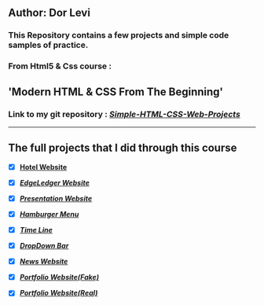 ## **Author: Dor Levi**

### **This Repository contains a few projects and simple code samples of practice.**

### From Html5 & Css course :

## 'Modern HTML & CSS From The Beginning'

### Link to my git repository : [_Simple-HTML-CSS-Web-Projects_](https://github.com/DorLevi694/Simple-HTML-CSS-Web-Projects)

---

## The full projects that I did through this course

- [x] [**Hotel Website**](https://github.com/DorLevi694/Simple-HTML-CSS-Web-Projects/tree/master/hotel-website-html-css)

- [x] [**_EdgeLedger Website_**](https://github.com/DorLevi694/Simple-HTML-CSS-Web-Projects/tree/master/EdgeLedger)

- [x] [**_Presentation Website_**](https://github.com/DorLevi694/Simple-HTML-CSS-Web-Projects/tree/master/Presentation)

- [x] [**_Hamburger Menu_**](https://github.com/DorLevi694/Simple-HTML-CSS-Web-Projects/tree/master/Hamburger-Menu)

- [x] [**_Time Line_**](https://github.com/DorLevi694/Simple-HTML-CSS-Web-Projects/tree/master/TimeLine)

- [x] [**_DropDown Bar_**](https://github.com/DorLevi694/Simple-HTML-CSS-Web-Projects/tree/master/DropDownBar)

- [x] [**_News Website_**](https://github.com/DorLevi694/Simple-HTML-CSS-Web-Projects/tree/master/news-website)

- [x] [**_Portfolio Website(Fake)_**](https://github.com/DorLevi694/Simple-HTML-CSS-Web-Projects/tree/master/portfolio-website)

- [x] [**_Portfolio Website(Real)_**](https://github.com/DorLevi694/Simple-HTML-CSS-Web-Projects/tree/master)


